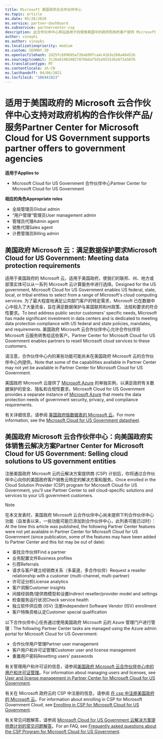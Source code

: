 ```yaml
---
title: Microsoft 美国政府云合作伙伴中心
ms.topic: article
ms.date: 05/26/2020
ms.service: partner-dashboard
ms.subservice: partnercenter-csp
description: 此合作伙伴中心网站适用于向使用美国中的政府机构的客户提供 Microsoft 云解决方案的 Microsoft 合作伙伴。
author: vinayks
ms.author: vinayks
ms.localizationpriority: medium
ms.custom: SEOMAY.20
ms.openlocfilehash: 2d25fcb99695a726ab99fca4c4163e268a464526
ms.sourcegitcommit: 3c26a61982082787bbdaf5d1e92553b26f3a5076
ms.translationtype: MT
ms.contentlocale: zh-CN
ms.lasthandoff: 04/06/2021
ms.locfileid: "106441823"
---
```

# <a name="partner-center-for-microsoft-cloud-for-us-government-supports-partner-offers-to-government-agencies"></a><span data-ttu-id="6ddcd-103">适用于美国政府的 Microsoft 云合作伙伴中心支持对政府机构的合作伙伴产品/服务</span><span class="sxs-lookup"><span data-stu-id="6ddcd-103">Partner Center for Microsoft Cloud for US Government supports partner offers to government agencies</span></span>

<span data-ttu-id="6ddcd-104">**适用于**</span><span class="sxs-lookup"><span data-stu-id="6ddcd-104">**Applies to**</span></span>

- <span data-ttu-id="6ddcd-105">Microsoft Cloud for US Government 合作伙伴中心</span><span class="sxs-lookup"><span data-stu-id="6ddcd-105">Partner Center for Microsoft Cloud for US Government</span></span>

<span data-ttu-id="6ddcd-106">**相应的角色**</span><span class="sxs-lookup"><span data-stu-id="6ddcd-106">**Appropriate roles**</span></span>

- <span data-ttu-id="6ddcd-107">全局管理员</span><span class="sxs-lookup"><span data-stu-id="6ddcd-107">Global admin</span></span>
- <span data-ttu-id="6ddcd-108">“用户管理”管理员</span><span class="sxs-lookup"><span data-stu-id="6ddcd-108">User management admin</span></span>
- <span data-ttu-id="6ddcd-109">管理员代理</span><span class="sxs-lookup"><span data-stu-id="6ddcd-109">Admin agent</span></span>
- <span data-ttu-id="6ddcd-110">销售代理</span><span class="sxs-lookup"><span data-stu-id="6ddcd-110">Sales agent</span></span>
- <span data-ttu-id="6ddcd-111">计费管理员</span><span class="sxs-lookup"><span data-stu-id="6ddcd-111">Billing admin</span></span>

## <a name="microsoft-cloud-for-us-government-meeting-data-protection-requirements"></a><span data-ttu-id="6ddcd-112">美国政府 Microsoft 云：满足数据保护要求</span><span class="sxs-lookup"><span data-stu-id="6ddcd-112">Microsoft Cloud for US Government: Meeting data protection requirements</span></span>

<span data-ttu-id="6ddcd-113">适用于美国政府的 Microsoft 云，适用于美国政府，使我们的联邦、州、地方或部落实体可以从一系列 Microsoft 云计算服务中进行选择。</span><span class="sxs-lookup"><span data-stu-id="6ddcd-113">Designed for the US government, Microsoft Cloud for US Government enables US federal, state, local, or tribal entities to select from a range of Microsoft's cloud computing services.</span></span> <span data-ttu-id="6ddcd-114">为了最大程度地满足公共部门客户的特定需求，Microsoft 已在数据中心中投入了大量资金，旨在满足数据保护与美国联邦和州政策、法规和要求的符合性要求。</span><span class="sxs-lookup"><span data-stu-id="6ddcd-114">To best address public sector customers' specific needs, Microsoft has made significant investment in data centers and is dedicated to meeting data protection compliance with US federal and state policies, mandates, and requirements.</span></span> <span data-ttu-id="6ddcd-115">美国政府 Microsoft 云合作伙伴中心允许合作伙伴将 Microsoft 云服务转售给这些客户。</span><span class="sxs-lookup"><span data-stu-id="6ddcd-115">Partner Center for Microsoft Cloud for US Government enables partners to resell Microsoft cloud services to these customers.</span></span>

<span data-ttu-id="6ddcd-116">请注意，合作伙伴中心内的某些功能可能尚未在美国政府 Microsoft 云的合作伙伴中心内提供。</span><span class="sxs-lookup"><span data-stu-id="6ddcd-116">Note that some of the capabilities available in Partner Center may not yet be available in Partner Center for Microsoft Cloud for US Government.</span></span>

<span data-ttu-id="6ddcd-117">美国政府 Microsoft 云提供了 [Microsoft Azure](https://azure.microsoft.com/overview/clouds/government/) 的单独实例，以满足政府有关数据保护的安全、隐私和合规性要求。</span><span class="sxs-lookup"><span data-stu-id="6ddcd-117">Microsoft Cloud for US Government provides a separate instance of [Microsoft Azure](https://azure.microsoft.com/overview/clouds/government/) that meets the data protection needs of government security, privacy, and compliance requirements.</span></span> 

<span data-ttu-id="6ddcd-118">有关详细信息，请参阅 [美国政府版数据表的 Microsoft 云](https://download.microsoft.com/download/C/9/C/C9CA3002-DFC4-4ADA-841F-DF42AEC042FB/Microsoft_Azure_Government_Datasheet_EN_US.PDF)。</span><span class="sxs-lookup"><span data-stu-id="6ddcd-118">For more information, see the [Microsoft Cloud for US Government datasheet](https://download.microsoft.com/download/C/9/C/C9CA3002-DFC4-4ADA-841F-DF42AEC042FB/Microsoft_Azure_Government_Datasheet_EN_US.PDF).</span></span>

## <a name="partner-center-for-microsoft-cloud-for-us-government-selling-cloud-solutions-to-us-government-entities"></a><span data-ttu-id="6ddcd-119">美国政府 Microsoft 云合作伙伴中心：向美国政府实体销售云解决方案</span><span class="sxs-lookup"><span data-stu-id="6ddcd-119">Partner Center for Microsoft Cloud for US Government: Selling cloud solutions to US government entities</span></span>

<span data-ttu-id="6ddcd-120">注册美国政府 Microsoft 云的云解决方案提供商 (CSP) 计划后，你将通过合作伙伴中心向你的美国政府客户销售云特定的解决方案和服务。</span><span class="sxs-lookup"><span data-stu-id="6ddcd-120">Once enrolled in the Cloud Solution Provider (CSP) program for Microsoft Cloud for US Government, you'll use Partner Center to sell cloud-specific solutions and services to your US government customers.</span></span> 

> [!NOTE]  
> <span data-ttu-id="6ddcd-121">在本文发表时，美国政府 Microsoft 云合作伙伴中心尚未提供下列合作伙伴中心功能（自发表以来，一些功能可能已添加到合作伙伴中心，此列表可能已过时）：</span><span class="sxs-lookup"><span data-stu-id="6ddcd-121">At the time this article was published, the following Partner Center features were not yet available in Partner Center for Microsoft Cloud for US Government (since publication, some of the features may have been added to Partner Center and this list may be out of date):</span></span>

- <span data-ttu-id="6ddcd-122">查找合作伙伴</span><span class="sxs-lookup"><span data-stu-id="6ddcd-122">Find a partner</span></span>
- <span data-ttu-id="6ddcd-123">业务配置文件</span><span class="sxs-lookup"><span data-stu-id="6ddcd-123">Business profiles</span></span>
- <span data-ttu-id="6ddcd-124">引荐</span><span class="sxs-lookup"><span data-stu-id="6ddcd-124">Referrals</span></span>
- <span data-ttu-id="6ddcd-125">请求与客户建立经销商关系（多渠道，多合作伙伴）</span><span class="sxs-lookup"><span data-stu-id="6ddcd-125">Request a reseller relationship with a customer (multi-channel, multi-partner)</span></span>
- <span data-ttu-id="6ddcd-126">许可证分析</span><span class="sxs-lookup"><span data-stu-id="6ddcd-126">License analytics</span></span>
- <span data-ttu-id="6ddcd-127">客户洞察</span><span class="sxs-lookup"><span data-stu-id="6ddcd-127">Customer insights</span></span>
- <span data-ttu-id="6ddcd-128">间接经销商/提供商模型和设置</span><span class="sxs-lookup"><span data-stu-id="6ddcd-128">Indirect reseller/provider model and settings</span></span>
- <span data-ttu-id="6ddcd-129">检查服务运行状况</span><span class="sxs-lookup"><span data-stu-id="6ddcd-129">Check service health</span></span>
- <span data-ttu-id="6ddcd-130">独立软件供应商 (ISV) 注册</span><span class="sxs-lookup"><span data-stu-id="6ddcd-130">Independent Software Vendor (ISV) enrollment</span></span>
- <span data-ttu-id="6ddcd-131">客户特殊资格认定</span><span class="sxs-lookup"><span data-stu-id="6ddcd-131">Customer special qualification</span></span>

<span data-ttu-id="6ddcd-132">以下合作伙伴中心任务通过使用美国政府 Microsoft 云的 Azure 管理门户进行管理：</span><span class="sxs-lookup"><span data-stu-id="6ddcd-132">The following Partner Center tasks are managed using the Azure admin portal for Microsoft Cloud for US Government:</span></span> 

- <span data-ttu-id="6ddcd-133">合作伙伴用户管理</span><span class="sxs-lookup"><span data-stu-id="6ddcd-133">Partner user management</span></span>
- <span data-ttu-id="6ddcd-134">客户用户和许可证管理</span><span class="sxs-lookup"><span data-stu-id="6ddcd-134">Customer user and license management</span></span>
- <span data-ttu-id="6ddcd-135">重置用户密码</span><span class="sxs-lookup"><span data-stu-id="6ddcd-135">Resetting users' passwords</span></span>

<span data-ttu-id="6ddcd-136">有关管理用户和许可证的信息，请参阅[美国政府 Microsoft 云合作伙伴中心中的用户和许可证管理](user-management-in-partner-center-for-microsoft-us-govt-cloud.md)。</span><span class="sxs-lookup"><span data-stu-id="6ddcd-136">For information about managing users and licenses, see [User and license management in Partner Center for Microsoft Cloud for US Government](user-management-in-partner-center-for-microsoft-us-govt-cloud.md).</span></span>

<span data-ttu-id="6ddcd-137">有关在 Microsoft 政府云的 CSP 中注册的信息，请参阅 [在 csp 中注册美国政府的 Microsoft 云](enroll-in-csp-for-microsoft-us-govt-cloud.md)。</span><span class="sxs-lookup"><span data-stu-id="6ddcd-137">For information about enrolling in CSP for Microsoft Government Cloud, see [Enrolling in CSP for Microsoft Cloud for US Government](enroll-in-csp-for-microsoft-us-govt-cloud.md).</span></span>

<span data-ttu-id="6ddcd-138">有关常见问题解答，请参阅 [Microsoft Cloud for US Government 云解决方案提供商计划的常见问题解答](faq-for-us-govt-cloud.md)。</span><span class="sxs-lookup"><span data-stu-id="6ddcd-138">For an FAQ, see [Frequently asked questions about the CSP Program for Microsoft Cloud for US Government](faq-for-us-govt-cloud.md).</span></span>
